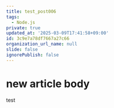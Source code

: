 ```yaml
---
title: test_post006
tags:
  - Node.js
private: true
updated_at: '2025-03-09T17:41:58+09:00'
id: 3c9e7a78df7667a27c66
organization_url_name: null
slide: false
ignorePublish: false
---
```

# new article body
test
